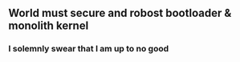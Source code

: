 ## World must secure and robost bootloader & monolith kernel

### I solemnly swear that I am up to no good